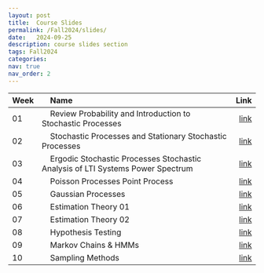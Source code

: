 ```yaml
---
layout: post
title:  Course Slides
permalink: /Fall2024/slides/
date:   2024-09-25
description: course slides section
tags: Fall2024
categories:
nav: true
nav_order: 2
---
```

| Week | &nbsp; &nbsp; Name                                                        | Link                                                                                     |
| :---- | :--------------------------------------------------------------------- | -----------------------------------------------------------------------------------------------------: |
| 01   | &nbsp; &nbsp; Review Probability and Introduction to Stochastic Processes &nbsp; &nbsp; | <a href='/assets/Fall2024/slides/Fall-2024-SP_Week_01_Review_Probability_Intro_SP.pdf'>link</a> |
| 02   | &nbsp; &nbsp; Stochastic Processes and Stationary Stochastic Processes &nbsp; &nbsp; | <a href='/assets/Fall2024/slides/Fall_2024-SP_Week_02_SSS_WSS_v2.pdf'>link</a> |
| 03   | &nbsp; &nbsp; Ergodic Stochastic Processes Stochastic Analysis of LTI Systems Power Spectrum &nbsp; &nbsp; | <a href='/assets/Fall2024/slides/Fall-2024-SP_Week_03_ESP_SLTI_PS.pdf'>link</a> |
| 04   | &nbsp; &nbsp; Poisson Processes Point Process &nbsp; &nbsp; | <a href='/assets/Fall2024/slides/Fall-2024-SP_Week_04_PP_PP.pdf'>link</a> |
| 05   | &nbsp; &nbsp; Gaussian Processes &nbsp; &nbsp; | <a href='/assets/Fall2024/slides/Fall-2024-SP_Week_05_GP.pdf'>link</a> |
| 06   | &nbsp; &nbsp; Estimation Theory 01 &nbsp; &nbsp; | <a href='/assets/Fall2024/slides/Fall-2024-SP_Week_06_ET.pdf'>link</a> |
| 07   | &nbsp; &nbsp; Estimation Theory 02 &nbsp; &nbsp; | <a href='/assets/Fall2024/slides/Fall-2024-SP_Week_07_ET2.pdf'>link</a> |
| 08   | &nbsp; &nbsp; Hypothesis Testing &nbsp; &nbsp; | <a href='/assets/Fall2024/slides/Fall-2024-SP_Week_08_HT.pdf'>link</a> |
| 09   | &nbsp; &nbsp; Markov Chains & HMMs &nbsp; &nbsp; | <a href='/assets/Fall2024/slides/Fall-2024-SP_Week_09_MC_HMM.pdf'>link</a> |
| 10   | &nbsp; &nbsp; Sampling Methods &nbsp; &nbsp; | <a href='/assets/Fall2024/slides/Fall-2024-SP_Week_10_SM.pdf'>link</a> |




